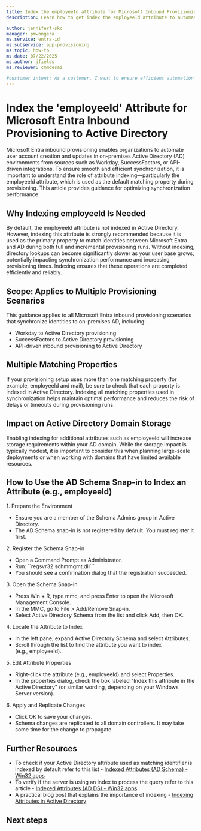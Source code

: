 ```yaml
---
title: Index the employeeId attribute for Microsoft Inbound Provisioning to Active Directory
description: Learn how to get index the employeeId attribute to automate user account creation and updates from Inbound Provisioning to Active Directory

author: jenniferf-skc
manager: pmwongera
ms.service: entra-id
ms.subservice: app-provisioning
ms.topic: how-to
ms.date: 07/22/2025
ms.author: jfields
ms.reviewer: cmmdesai

#customer intent: As a customer, I want to ensure efficient automation of user account creation and updates from Microsoft Inbound Provisioning to on-premises Active Directory.
---
```



# Index the 'employeeId' Attribute for Microsoft Entra Inbound Provisioning to Active Directory


Microsoft Entra inbound provisioning enables organizations to automate user account creation and updates in on-premises Active Directory (AD) environments from sources such as Workday, SuccessFactors, or API-driven integrations. To ensure smooth and efficient synchronization, it is important to understand the role of attribute indexing—particularly the employeeId attribute, which is used as the default matching property during provisioning. This article provides guidance for optimizing synchronization performance. 

## Why Indexing employeeId Is Needed
By default, the employeeId attribute is not indexed in Active Directory. However, indexing this attribute is strongly recommended because it is used as the primary property to match identities between Microsoft Entra and AD during both full and incremental provisioning runs. Without indexing, directory lookups can become significantly slower as your user base grows, potentially impacting synchronization performance and increasing provisioning times. Indexing ensures that these operations are completed efficiently and reliably.

## Scope: Applies to Multiple Provisioning Scenarios
This guidance applies to all Microsoft Entra inbound provisioning scenarios that synchronize identities to on-premises AD, including:
* Workday to Active Directory provisioning
* SuccessFactors to Active Directory provisioning
* API-driven inbound provisioning to Active Directory

## Multiple Matching Properties
If your provisioning setup uses more than one matching property (for example, employeeId and mail), be sure to check that each property is indexed in Active Directory. Indexing all matching properties used in synchronization helps maintain optimal performance and reduces the risk of delays or timeouts during provisioning runs.

## Impact on Active Directory Domain Storage
Enabling indexing for additional attributes such as employeeId will increase storage requirements within your AD domain. While the storage impact is typically modest, it is important to consider this when planning large-scale deployments or when working with domains that have limited available resources.

## How to Use the AD Schema Snap-in to Index an Attribute (e.g., employeeId) 

1. Prepare the Environment
- Ensure you are a member of the Schema Admins group in Active Directory.
- The AD Schema snap-in is not registered by default. You must register it first.

2. Register the Schema Snap-in
- Open a Command Prompt as Administrator.
- Run:
  ``regsvr32 schmmgmt.dll```
- You should see a confirmation dialog that the registration succeeded.

3. Open the Schema Snap-in
- Press Win + R, type mmc, and press Enter to open the Microsoft Management Console.
- In the MMC, go to File > Add/Remove Snap-in.
- Select Active Directory Schema from the list and click Add, then OK.

4. Locate the Attribute to Index
- In the left pane, expand Active Directory Schema and select Attributes.
- Scroll through the list to find the attribute you want to index (e.g., employeeId).

5. Edit Attribute Properties
- Right-click the attribute (e.g., employeeId) and select Properties.
- In the properties dialog, check the box labeled "Index this attribute in the Active Directory" (or similar wording, depending on your Windows Server version).

6. Apply and Replicate Changes
- Click OK to save your changes.
- Schema changes are replicated to all domain controllers. It may take some time for the change to propagate.

## Further Resources
- To check if your Active Directory attribute used as matching identifier is indexed by default refer to this list - [Indexed Attributes (AD Schema) - Win32 apps](~/windows/win32/adschema/attributes-indexed)
- To verify if the server is using an index to process the query refer to this article - [Indexed Attributes (AD DS) - Win32 apps](~/windows/win32/ad/indexed-attributes)
- A practical blog post that explains the importance of indexing - [Indexing Attributes in Active Directory](https://techcommunity.microsoft.com/blog/microsoft-entra-blog/indexing-in-active-directory/243119)

## Next steps